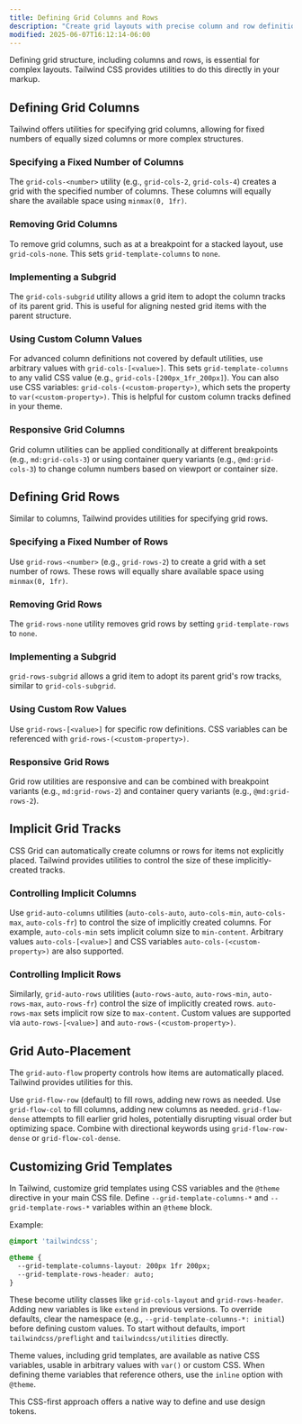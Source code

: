 ```yaml
---
title: Defining Grid Columns and Rows
description: "Create grid layouts with precise column and row definitions using Tailwind's grid template utilities."
modified: 2025-06-07T16:12:14-06:00
---
```


Defining grid structure, including columns and rows, is essential for complex layouts. Tailwind CSS provides utilities to do this directly in your markup.

## Defining Grid Columns

Tailwind offers utilities for specifying grid columns, allowing for fixed numbers of equally sized columns or more complex structures.

### Specifying a Fixed Number of Columns

The `grid-cols-<number>` utility (e.g., `grid-cols-2`, `grid-cols-4`) creates a grid with the specified number of columns. These columns will equally share the available space using `minmax(0, 1fr)`.

### Removing Grid Columns

To remove grid columns, such as at a breakpoint for a stacked layout, use `grid-cols-none`. This sets `grid-template-columns` to `none`.

### Implementing a Subgrid

The `grid-cols-subgrid` utility allows a grid item to adopt the column tracks of its parent grid. This is useful for aligning nested grid items with the parent structure.

### Using Custom Column Values

For advanced column definitions not covered by default utilities, use arbitrary values with `grid-cols-[<value>]`. This sets `grid-template-columns` to any valid CSS value (e.g., `grid-cols-[200px_1fr_200px]`). You can also use CSS variables: `grid-cols-(<custom-property>)`, which sets the property to `var(<custom-property>)`. This is helpful for custom column tracks defined in your theme.

### Responsive Grid Columns

Grid column utilities can be applied conditionally at different breakpoints (e.g., `md:grid-cols-3`) or using container query variants (e.g., `@md:grid-cols-3`) to change column numbers based on viewport or container size.

## Defining Grid Rows

Similar to columns, Tailwind provides utilities for specifying grid rows.

### Specifying a Fixed Number of Rows

Use `grid-rows-<number>` (e.g., `grid-rows-2`) to create a grid with a set number of rows. These rows will equally share available space using `minmax(0, 1fr)`.

### Removing Grid Rows

The `grid-rows-none` utility removes grid rows by setting `grid-template-rows` to `none`.

### Implementing a Subgrid

`grid-rows-subgrid` allows a grid item to adopt its parent grid's row tracks, similar to `grid-cols-subgrid`.

### Using Custom Row Values

Use `grid-rows-[<value>]` for specific row definitions. CSS variables can be referenced with `grid-rows-(<custom-property>)`.

### Responsive Grid Rows

Grid row utilities are responsive and can be combined with breakpoint variants (e.g., `md:grid-rows-2`) and container query variants (e.g., `@md:grid-rows-2`).

## Implicit Grid Tracks

CSS Grid can automatically create columns or rows for items not explicitly placed. Tailwind provides utilities to control the size of these implicitly-created tracks.

### Controlling Implicit Columns

Use `grid-auto-columns` utilities (`auto-cols-auto`, `auto-cols-min`, `auto-cols-max`, `auto-cols-fr`) to control the size of implicitly created columns. For example, `auto-cols-min` sets implicit column size to `min-content`. Arbitrary values `auto-cols-[<value>]` and CSS variables `auto-cols-(<custom-property>)` are also supported.

### Controlling Implicit Rows

Similarly, `grid-auto-rows` utilities (`auto-rows-auto`, `auto-rows-min`, `auto-rows-max`, `auto-rows-fr`) control the size of implicitly created rows. `auto-rows-max` sets implicit row size to `max-content`. Custom values are supported via `auto-rows-[<value>]` and `auto-rows-(<custom-property>)`.

## Grid Auto-Placement

The `grid-auto-flow` property controls how items are automatically placed. Tailwind provides utilities for this.

Use `grid-flow-row` (default) to fill rows, adding new rows as needed. Use `grid-flow-col` to fill columns, adding new columns as needed. `grid-flow-dense` attempts to fill earlier grid holes, potentially disrupting visual order but optimizing space. Combine with directional keywords using `grid-flow-row-dense` or `grid-flow-col-dense`.

## Customizing Grid Templates

In Tailwind, customize grid templates using CSS variables and the `@theme` directive in your main CSS file. Define `--grid-template-columns-*` and `--grid-template-rows-*` variables within an `@theme` block.

Example:

```css
@import 'tailwindcss';

@theme {
  --grid-template-columns-layout: 200px 1fr 200px;
  --grid-template-rows-header: auto;
}
```

These become utility classes like `grid-cols-layout` and `grid-rows-header`. Adding new variables is like `extend` in previous versions. To override defaults, clear the namespace (e.g., `--grid-template-columns-*: initial`) before defining custom values. To start without defaults, import `tailwindcss/preflight` and `tailwindcss/utilities` directly.

Theme values, including grid templates, are available as native CSS variables, usable in arbitrary values with `var()` or custom CSS. When defining theme variables that reference others, use the `inline` option with `@theme`.

This CSS-first approach offers a native way to define and use design tokens.
